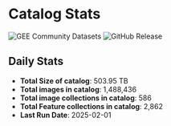 # Catalog Stats

![GEE Community Datasets](https://img.shields.io/endpoint?url=https://gist.githubusercontent.com/samapriya/34bc0c1280d475d3a69e3b60a706226e/raw/community.json)
![GitHub Release](https://img.shields.io/github/v/release/samapriya/awesome-gee-community-datasets)

## Daily Stats

<!-- START_MARKER -->
* **Total Size of catalog**: 503.95 TB
* **Total images in catalog**: 1,488,436
* **Total image collections in catalog**: 586
* **Total Feature collections in catalog**: 2,862
* **Last Run Date**: 2025-02-01
<!-- END_MARKER -->
